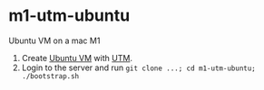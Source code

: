 # m1-utm-ubuntu
Ubuntu VM on a mac M1

1. Create [Ubuntu VM](https://ubuntu.com/download/server/arm "ubuntu-20.04.2-live-server-arm64.iso") with [UTM](https://mac.getutm.app/).
2. Login to the server and run `git clone ...; cd m1-utm-ubuntu; ./bootstrap.sh`
